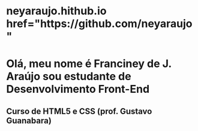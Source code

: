 <h1>neyaraujo.hithub.io <a>href="https://github.com/neyaraujo"</a><h1>
 <p>
    Olá, meu nome é Franciney de J. Araújo sou estudante de Desenvolvimento Front-End
</p>
 <h2>
Curso de HTML5 e CSS (prof. Gustavo Guanabara)<a href="https://gustavoguanabara.github.io/#curso-de-html5-e-css3" target="_blank"></a>
</h2>